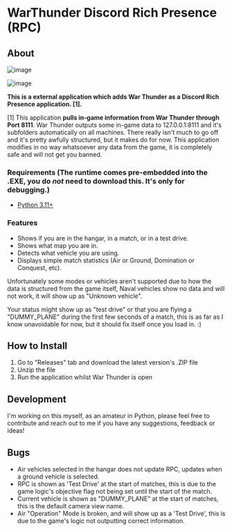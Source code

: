 # WarThunder Discord Rich Presence (RPC)

## About

![image](https://github.com/ValerieOSD/WarThunderRPC/assets/144137904/2ff2533c-d962-42cf-a2f9-0d113e9029b5)

![image](https://github.com/ValerieOSD/WarThunderRPC/assets/144137904/26584cb8-37d0-4af3-b664-1c41f948fac1)


**This is a external application which adds War Thunder as a Discord Rich Presence application. \[1].**

\[1] This application **pulls in-game information from War Thunder through Port 8111**.
War Thunder outputs some in-game data to 127.0.0.1:8111 and it's subfolders automatically on all machines. There really isn't much to go off and it's pretty awfully structured, but it makes do for now.
This application modifies in no way whatsoever any data from the game, it is completely safe and will not get you banned.

### Requirements (The runtime comes pre-embedded into the .EXE, you do *not* need to download this. It's only for debugging.)

 - [Python 3.11+](https://www.microsoft.com/store/productId/9NRWMJP3717K?ocid=pdpshare)

### Features

  - Shows if you are in the hangar, in a match, or in a test drive.
  - Shows what map you are in.
  - Detects what vehicle you are using.
  - Displays simple match statistics (Air or Ground, Domination or Conquest, etc).

Unfortunately some modes or vehicles aren't supported due to how the data is structured from the game itself,
Naval vehicles show no data and will not work, it will show up as "Unknown vehicle".

Your status might show up as "test drive" or that you are flying a "DUMMY_PLANE" during the first few seconds of a match, this is as far as I know unavoidable for now, but it should fix itself once you load in. :)

## How to Install

 1. Go to "Releases" tab and download the latest version's .ZIP file
 2. Unzip the file
 3. Run the application whilst War Thunder is open


## Development

I'm working on this myself, as an amateur in Python, please feel free to contribute and reach out to me if you have any suggestions, feedback or ideas!

## Bugs

 - Air vehicles selected in the hangar does not update RPC, updates when a ground vehicle is selected.
 - RPC is shown as 'Test Drive' at the start of matches, this is due to the game logic's objective flag not being set until the start of the match.
 - Current vehicle is shown as "DUMMY_PLANE" at the start of matches, this is the default camera view name.
 - Air "Operation" Mode is broken, and will show up as a 'Test Drive', this is due to the game's logic not outputting correct information.
